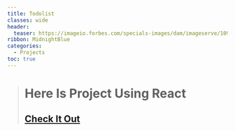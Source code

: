 ```yaml
---
title: Todolist
classes: wide
header:
  teaser: https://imageio.forbes.com/specials-images/dam/imageserve/1092571024/0x0.jpg?format=jpg&width=1200
ribbon: MidnightBlue
categories:
  - Projects
toc: true
---
```


> # Here Is Project Using React
> ## [Check It Out](https://mohamedadel6.github.io/Todolist-React/)
